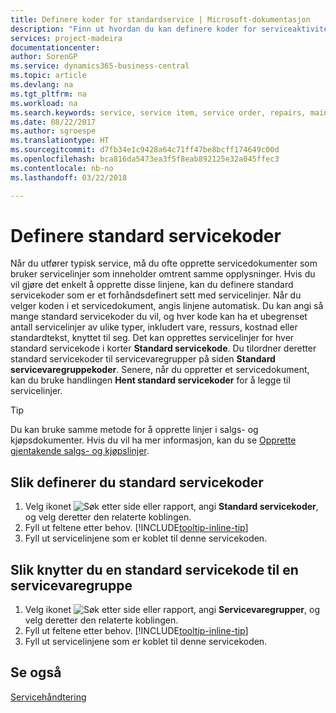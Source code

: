 ```yaml
---
title: Definere koder for standardservice | Microsoft-dokumentasjon
description: "Finn ut hvordan du kan definere koder for serviceaktiviteter som utføres ofte."
services: project-madeira
documentationcenter: 
author: SorenGP
ms.service: dynamics365-business-central
ms.topic: article
ms.devlang: na
ms.tgt_pltfrm: na
ms.workload: na
ms.search.keywords: service, service item, service order, repairs, maintenance
ms.date: 08/22/2017
ms.author: sgroespe
ms.translationtype: HT
ms.sourcegitcommit: d7fb34e1c9428a64c71ff47be8bcff174649c00d
ms.openlocfilehash: bca816da5473ea3f5f8eab892125e32a045ffec3
ms.contentlocale: nb-no
ms.lasthandoff: 03/22/2018

---
```


# <a name="set-up-standard-service-codes"></a>Definere standard servicekoder
Når du utfører typisk service, må du ofte opprette servicedokumenter som bruker servicelinjer som inneholder omtrent samme opplysninger. Hvis du vil gjøre det enkelt å opprette disse linjene, kan du definere standard servicekoder som er et forhåndsdefinert sett med servicelinjer. Når du velger koden i et servicedokument, angis linjene automatisk. Du kan angi så mange standard servicekoder du vil, og hver kode kan ha et ubegrenset antall servicelinjer av ulike typer, inkludert vare, ressurs, kostnad eller standardtekst, knyttet til seg. Det kan opprettes servicelinjer for hver standard servicekode i korter **Standard servicekode**. Du tilordner deretter standard servicekoder til servicevaregrupper på siden **Standard servicevaregruppekoder**. Senere, når du oppretter et servicedokument, kan du bruke handlingen **Hent standard servicekoder** for å legge til servicelinjer.  
  
> [!Tip]
>  Du kan bruke samme metode for å opprette linjer i salgs- og kjøpsdokumenter. Hvis du vil ha mer informasjon, kan du se [Opprette gjentakende salgs- og kjøpslinjer](sales-how-work-standard-lines.md).    
  
## <a name="to-set-up-a-standard-service-code"></a>Slik definerer du standard servicekoder    
1. Velg ikonet ![Søk etter side eller rapport](media/ui-search/search_small.png "Søk etter side eller rapport"), angi **Standard servicekoder**, og velg deretter den relaterte koblingen.  
2. Fyll ut feltene etter behov. [!INCLUDE[tooltip-inline-tip](includes/tooltip-inline-tip_md.md)]  
4. Fyll ut servicelinjene som er koblet til denne servicekoden.  

## <a name="to-assign-a-standard-service-code-to-a-service-item-group"></a>Slik knytter du en standard servicekode til en servicevaregruppe
1. Velg ikonet ![Søk etter side eller rapport](media/ui-search/search_small.png "Søk etter side eller rapport"), angi **Servicevaregrupper**, og velg deretter den relaterte koblingen.  
2. Fyll ut feltene etter behov. [!INCLUDE[tooltip-inline-tip](includes/tooltip-inline-tip_md.md)]
3. Fyll ut servicelinjene som er koblet til denne servicekoden.  

## <a name="see-also"></a>Se også
[Servicehåndtering](service-service.md)

